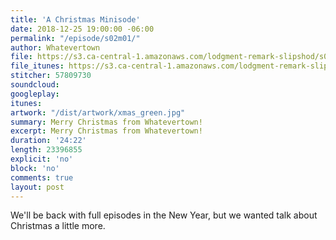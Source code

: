 ```yaml
---
title: 'A Christmas Minisode'
date: 2018-12-25 19:00:00 -06:00
permalink: "/episode/s02m01/"
author: Whatevertown
file: https://s3.ca-central-1.amazonaws.com/lodgment-remark-slipshod/s02xmas.mp3
file_itunes: https://s3.ca-central-1.amazonaws.com/lodgment-remark-slipshod/s02xmas.m4a
stitcher: 57809730
soundcloud:
googleplay:
itunes:
artwork: "/dist/artwork/xmas_green.jpg"
summary: Merry Christmas from Whatevertown!
excerpt: Merry Christmas from Whatevertown!
duration: '24:22'
length: 23396855
explicit: 'no'
block: 'no'
comments: true
layout: post
---
```


We'll be back with full episodes in the New Year, but we wanted talk about Christmas a little more.

